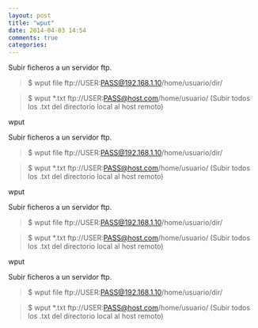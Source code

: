```yaml
---
layout: post
title: "wput"
date: 2014-04-03 14:54
comments: true
categories: 
---
```

Subir ficheros a un servidor ftp.

>$ wput file ftp://USER:PASS@192.168.1.10/home/usuario/dir/

>$ wput *.txt ftp://USER:PASS@host.com/home/usuario/ (Subir todos los .txt del directorio local al host remoto)

wput

Subir ficheros a un servidor ftp.

>$ wput file ftp://USER:PASS@192.168.1.10/home/usuario/dir/

>$ wput *.txt ftp://USER:PASS@host.com/home/usuario/ (Subir todos los .txt del directorio local al host remoto)

wput

Subir ficheros a un servidor ftp.

>$ wput file ftp://USER:PASS@192.168.1.10/home/usuario/dir/

>$ wput *.txt ftp://USER:PASS@host.com/home/usuario/ (Subir todos los .txt del directorio local al host remoto)

wput

Subir ficheros a un servidor ftp.

>$ wput file ftp://USER:PASS@192.168.1.10/home/usuario/dir/

>$ wput *.txt ftp://USER:PASS@host.com/home/usuario/ (Subir todos los .txt del directorio local al host remoto)

